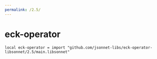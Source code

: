 ```yaml
---
permalink: /2.5/
---
```


# eck-operator

```jsonnet
local eck-operator = import "github.com/jsonnet-libs/eck-operator-libsonnet/2.5/main.libsonnet"
```

